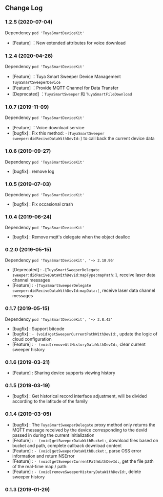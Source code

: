 ## Change Log

### 1.2.5 (2020-07-04)

Dependency `pod 'TuyaSmartDeviceKit'`

- [Feature] ：New extended attributes for voice download

### 1.2.4 (2020-04-26)

Dependency `pod 'TuyaSmartDeviceKit'`

- [Feature] ：Tuya Smart Sweeper Device Management `TuyaSmartSweeperDevice`
- [Feature] ：Provide MQTT Channel for Data Transfer 
- [Deprecated] ：`TuyaSmartSweeper` 和 `TuyaSmartFileDownload`



### 1.0.7 (2019-11-09)

Dependency `pod 'TuyaSmartDeviceKit'`

- [Feature] ：Voice download service
- [bugfix] : Fix this method: `-[TuyaSmartSweeper sweeper:didReciveDataWithDevId:]` to call back the current device data



### 1.0.6 (2019-09-27)

Dependency `pod 'TuyaSmartDeviceKit'`

- [bugfix] : remove log



### 1.0.5 (2019-07-03)

Dependency `pod 'TuyaSmartDeviceKit'`

- [bugfix] : Fix occasional crash



### 1.0.4 (2019-06-24)

Dependency `pod 'TuyaSmartDeviceKit'`

- [bugfix] : Remove mqtt's delegate when the object dealloc



### 0.2.0 (2019-05-15)

Dependency `pod 'TuyaSmartDeviceKit', '~> 2.10.96'`

- [Deprecated] : `-[TuyaSmartSweeperDelegate sweeper:didReciveDataWithDevId:mapType:mapPath:]`, receive laser data channel messages 
- [Feature] : `-[TuyaSmartSweeperDelegate sweeper:didReciveDataWithDevId:mapData:]`, receive laser data channel messages



### 0.1.7 (2019-05-15)

Dependency `pod 'TuyaSmartDeviceKit', '~> 2.8.43'`

- [bugfix] : Support bitcode
- [bugfix] : `- (void)getSweeperCurrentPathWithDevId:`, update the logic of cloud configuration
- [Feature] : `- (void)removeAllHistoryDataWithDevId:`, clear current sweeper history



### 0.1.6 (2019-03-21)

- [Feature] : Sharing device supports viewing history



### 0.1.5 (2019-03-19)

- [bugfix] : Get historical record interface adjustment, will be divided according to the latitude of the family



### 0.1.4 (2019-03-05)

- [bugfix] : The `TuyaSmartSweeperDelegate` proxy method only returns the MQTT message received by the device corresponding to the devId passed in during the current initialization
- [Feature] : `- (void)getSweeperDataWithBucket:`, download files based on bucket and path, complete callback download content
- [Feature] : `- (void)getSweeperDataWithBucket:`, parse OSS error information and return NSError
- [Feature] : `- (void)getSweeperCurrentPathWithDevId:`, get the file path of the real-time map / path
- [Feature] : `- (void)removeSweeperHistoryDataWithDevId:`, delete sweeper history



### 0.1.3 (2019-01-29)

